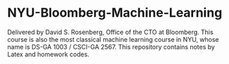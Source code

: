 # NYU-Bloomberg-Machine-Learning
Delivered by David S. Rosenberg, Office of the CTO at Bloomberg. This course is also the most classical machine learning course in NYU, whose name is DS-GA 1003 / CSCI-GA 2567. This repository contains notes by Latex and homework codes.
